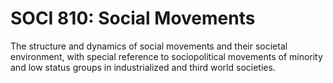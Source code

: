 # SOCI 810: Social Movements

The structure and dynamics of social movements and their societal environment, with special reference to sociopolitical movements of minority and low status groups in industrialized and third world societies.